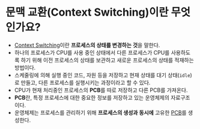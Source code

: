 # 문맥 교환(Context Switching)이란 무엇인가요?

- [Context Switching](https://github.com/genesis12345678/TIL/blob/main/OS/PCB_and_ContextSwitching/pcb.md#pcb--context-switching)이란 **프로세스의 상태를 변경하는 것**을 말한다.
- 하나의 프로세스가 CPU를 사용 중인 상태에서 다른 프로세스가 CPU를 사용하도록 하기 위해 이전 프로세스의 상태를 보관하고 새로운 프로세스의 상태를 적재하는 방법이다.
- 스케줄링에 의해 실행 중인 코드, 자원 등을 저장하고 현재 상태를 대기 상태(`idle`)로 만들고, 다른 프로세스를 실행시키는 과정이라고 할 수 있다.
- CPU가 현재 처리중인 프로세스의 **PCB**를 따로 저장하고 다른 PCB를 가져온다.
- **PCB**란, 특정 프로세스에 대한 중요한 정보를 저장하고 있는 운영체제의 자료구조이다.
- 운영체제는 프로세스를 관리하기 위해 **프로세스의 생성과 동시에** 고유한 [PCB](https://github.com/genesis12345678/TIL/blob/main/OS/PCB_and_ContextSwitching/pcb.md#%ED%94%84%EB%A1%9C%EC%84%B8%EC%8A%A4-%EC%A0%9C%EC%96%B4-%EB%B8%94%EB%A1%9D-process-control-block-pcb)를 생성한다.